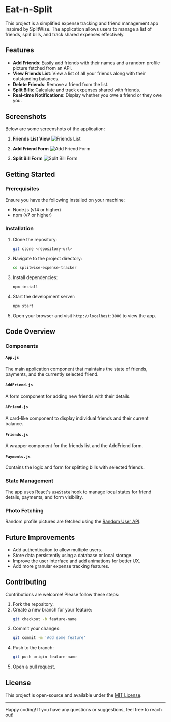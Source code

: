 # Eat-n-Split

This project is a simplified expense tracking and friend management app inspired by SplitWise. The application allows users to manage a list of friends, split bills, and track shared expenses effectively.

## Features

- **Add Friends**: Easily add friends with their names and a random profile picture fetched from an API.
- **View Friends List**: View a list of all your friends along with their outstanding balances.
- **Delete Friends**: Remove a friend from the list.
- **Split Bills**: Calculate and track expenses shared with friends.
- **Real-time Notifications**: Display whether you owe a friend or they owe you.

## Screenshots

Below are some screenshots of the application:

1. **Friends List View**
![Friends List](public/Screenshot1.png)

2. **Add Friend Form**
![Add Friend Form](public/Screenshot2.png)

3. **Split Bill Form**
![Split Bill Form](public/Screenshot3.png)

## Getting Started

### Prerequisites

Ensure you have the following installed on your machine:

- Node.js (v14 or higher)
- npm (v7 or higher)

### Installation

1. Clone the repository:
   ```bash
   git clone <repository-url>
   ```

2. Navigate to the project directory:
   ```bash
   cd splitwise-expense-tracker
   ```

3. Install dependencies:
   ```bash
   npm install
   ```

4. Start the development server:
   ```bash
   npm start
   ```

5. Open your browser and visit `http://localhost:3000` to view the app.

## Code Overview

### Components

#### `App.js`
The main application component that maintains the state of friends, payments, and the currently selected friend.

#### `AddFriend.js`
A form component for adding new friends with their details.

#### `AFriend.js`
A card-like component to display individual friends and their current balance.

#### `Friends.js`
A wrapper component for the friends list and the AddFriend form.

#### `Payments.js`
Contains the logic and form for splitting bills with selected friends.

### State Management

The app uses React's `useState` hook to manage local states for friend details, payments, and form visibility.

### Photo Fetching
Random profile pictures are fetched using the [Random User API](https://randomuser.me/).

## Future Improvements

- Add authentication to allow multiple users.
- Store data persistently using a database or local storage.
- Improve the user interface and add animations for better UX.
- Add more granular expense tracking features.

## Contributing

Contributions are welcome! Please follow these steps:

1. Fork the repository.
2. Create a new branch for your feature:
   ```bash
   git checkout -b feature-name
   ```
3. Commit your changes:
   ```bash
   git commit -m 'Add some feature'
   ```
4. Push to the branch:
   ```bash
   git push origin feature-name
   ```
5. Open a pull request.

## License

This project is open-source and available under the [MIT License](LICENSE).

---

Happy coding! If you have any questions or suggestions, feel free to reach out!
